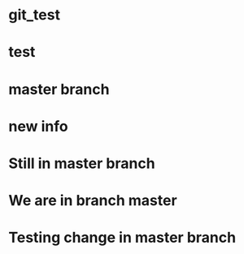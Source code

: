 # git_test
# test
# master branch
# new info
# Still in master branch
# We are in branch master
# Testing change in master branch
